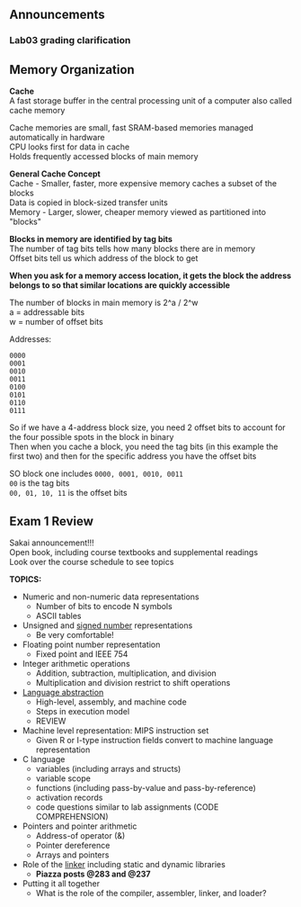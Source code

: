 ## Announcements
### Lab03 grading clarification

## Memory Organization
**Cache**  
A fast storage buffer in the central processing unit of
a computer also called cache memory  

Cache memories are small, fast SRAM-based memories managed
automatically in hardware  
CPU looks first for data in cache  
Holds frequently accessed blocks of main memory  

**General Cache Concept**  
Cache - Smaller, faster, more expensive memory caches
a subset of the blocks  
Data is copied in block-sized transfer units  
Memory - Larger, slower, cheaper memory viewed as
partitioned into "blocks"  

**Blocks in memory are identified by tag bits**  
The number of tag bits tells how many blocks there are in
memory  
Offset bits tell us which address of the block to get  

**When you ask for a memory access location, it gets the
block the address belongs to so that similar locations are
quickly accessible**  

The number of blocks in main memory is 2^a / 2^w  
a = addressable bits  
w = number of offset bits  

Addresses:  
```
0000
0001
0010
0011
0100
0101
0110
0111
```
So if we have a 4-address block size, you need 2 offset bits
to account for the four possible spots in the block in
binary  
Then when you cache a block, you need the tag bits (in this
example the first two) and then for the specific address you
have the offset bits  

SO block one includes `0000, 0001, 0010, 0011`  
`00` is the tag bits  
`00, 01, 10, 11` is the offset bits  

## Exam 1 Review
Sakai announcement!!!  
Open book, including course textbooks and supplemental
readings  
Look over the course schedule to see topics  

**TOPICS:**  
- Numeric and non-numeric data representations
  - Number of bits to encode N symbols
  - ASCII tables
- Unsigned and [signed number](https://github.com/cvunc/comp-notes/blob/main/COMP211/012621.md#signed-number-representations) representations
  - Be very comfortable!
- Floating point number representation
  - Fixed point and IEEE 754
- Integer arithmetic operations
  - Addition, subtraction, multiplication, and division
  - Multiplication and division restrict to shift operations
- [Language abstraction](https://github.com/cvunc/comp-notes/blob/main/COMP211/020421.md#language-abstraction)
  - High-level, assembly, and machine code
  - Steps in execution model
  - REVIEW
- Machine level representation: MIPS instruction set
  - Given R or I-type instruction fields convert to machine
    language representation  
- C language
  - variables (including arrays and structs)
  - variable scope
  - functions (including pass-by-value and
    pass-by-reference)
  - activation records
  - code questions similar to lab assignments (CODE
    COMPREHENSION)
- Pointers and pointer arithmetic
  - Address-of operator (&)
  - Pointer dereference
  - Arrays and pointers
- Role of the [linker](https://github.com/cvunc/comp-notes/blob/main/COMP211/022321.md#execution-model-linking) including static and dynamic libraries
  - **Piazza posts @283 and @237**
- Putting it all together
  - What is the role of the compiler, assembler, linker, and
    loader?  



